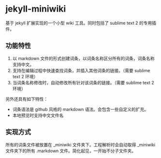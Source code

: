 jekyll-miniwiki
===============

基于 jekyll 扩展实现的一个小型 wiki 工具。同时包括了 sublime text 2 的专用插件。


功能特性
------------------

1. 以 markdown 文件的形式创建词条，以词条名称区分所有的词条，词条名称支持中文。
2. 支持在编辑过程中快速查找词条，并插入其他词条的链接。（需要 sublime text 2 环境）
3. 当词条名称修改时，自动修改所有针对该词条的链接。（需要 sublime text 2 环境）

另外还具有如下特性：

- 词条语法是 github 风格的 markdown 语法。会包含一些自定义的扩充。
- 本地预览时支持中文文件名


实现方式
------------------

所有的词条文件被放置在 _miniwiki 文件夹下。工程解析时会自动取得 _miniwiki 文件夹下的所有 .markdown 文件。简化起见，一开始不分子文件夹。